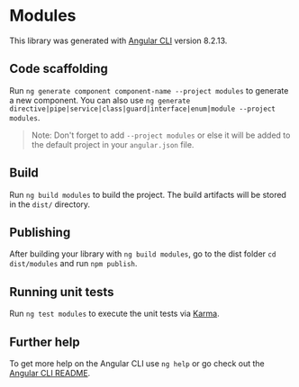 # Modules

This library was generated with [Angular CLI](https://github.com/angular/angular-cli) version 8.2.13.

## Code scaffolding

Run `ng generate component component-name --project modules` to generate a new component. You can also use `ng generate directive|pipe|service|class|guard|interface|enum|module --project modules`.
> Note: Don't forget to add `--project modules` or else it will be added to the default project in your `angular.json` file. 

## Build

Run `ng build modules` to build the project. The build artifacts will be stored in the `dist/` directory.

## Publishing

After building your library with `ng build modules`, go to the dist folder `cd dist/modules` and run `npm publish`.

## Running unit tests

Run `ng test modules` to execute the unit tests via [Karma](https://karma-runner.github.io).

## Further help

To get more help on the Angular CLI use `ng help` or go check out the [Angular CLI README](https://github.com/angular/angular-cli/blob/master/README.md).
